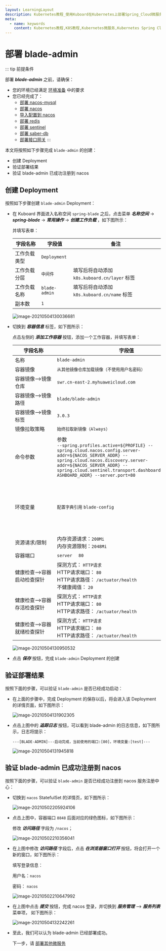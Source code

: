```yaml
---
layout: LearningLayout
description: Kubernetes教程_使用Kuboard在Kubernetes上部署Spring_Cloud微服务平台SpringBlade
meta:
  - name: keywords
    content: Kubernetes教程,K8S教程,Kubernetes微服务,Kubernetes Spring Cloud
---
```


# 部署 blade-admin

<AdSenseTitle/>

::: tip 前提条件

部署 ***blade-admin*** 之前，请确保：
* 您的环境已经满足 [环境准备](../prepare/prepare.html) 中的要求
* 您已经完成了：
  * [部署 nacos-mysql](./nacos-mysql.html)
  * [部署 nacos](./nacos.html)
  * [导入配置到 nacos](./nacos-config.html)
  * [部署 redis](./m-redis.html)
  * [部署 sentinel](./m-sentinel.html)
  * [部署 saber-db](./m-saber-db.html)
  * [部署接口网关](./m-gateway.html)
  :::



本文将按照如下步骤完成 `blade-admin` 的创建：

* 创建 Deployment
* 验证部署结果
* 验证 blade-admin 已成功注册到 nacos




## 创建 Deployment

按照如下步骤创建 `blade-admin` Deployment：

* 在 Kuboard 界面进入名称空间 `spring-blade` 之后，点击菜单 ***名称空间*** -> ***spring-blade*** -> ***常用操作*** -> ***创建工作负载*** ，如下图所示：

  并填写表单：

  | 字段名称     | 字段值        | 备注                                         |
  | ------------ | ------------- | -------------------------------------------- |
  | 工作负载类型 | `Deployment`  |                                              |
  | 工作负载分层 | `中间件`      | 填写后将自动添加 `k8s.kuboard.cn/layer` 标签 |
  | 工作负载名称 | `blade-admin` | 填写后将自动添加 `k8s.kuboard.cn/name` 标签  |
  | 副本数       | `1`           |                                              |

  ![image-20210504130036681](./blade-admin.assets/image-20210504130036681.png)

  

* 切换到 ***容器信息*** 标签，如下图所示：

  点击左侧的 ***添加工作容器*** 按钮，添加一个工作容器，并填写表单：

  | 字段名称                                  | 字段值                                                       | 备注                                                         |
  | ----------------------------------------- | ------------------------------------------------------------ | ------------------------------------------------------------ |
  | 名称                                      | `blade-admin`                                                |                                                              |
  | 容器镜像                                  | `从其他镜像仓库加载镜像（不使用用户名密码）`                 |                                                              |
  | 容器镜像-->镜像仓库                       | `swr.cn-east-2.myhuaweicloud.com`                            |                                                              |
  | 容器镜像-->镜像路径                       | `blade/blade-admin`                                          |                                                              |
  | 容器镜像-->镜像标签                       | `3.0.3`                                                      |                                                              |
  | 镜像拉取策略                              | `始终拉取新镜像（Always）`                                   |                                                              |
  | 命令参数<div style="width: 120px;"></div> | 参数<div style="width: 450px;"> `--spring.profiles.active=${PROFILE} --spring.cloud.nacos.config.server-addr=${NACOS_SERVER_ADDR} --spring.cloud.nacos.discovery.server-addr=${NACOS_SERVER_ADDR} --spring.cloud.sentinel.transport.dashboard=${SENTINEL_DASHBOARD_ADDR} --server.port=80` </div> | 通过启动参数指定：<li>spring的 profile</li><li>Nacos配置中心地址</li><li>Nacos服务发现地址</li><li>Sentinel地址</li><li>服务端口</li><div style="width: 150px;"></div> |
  | 环境变量                                  | `配置字典引用` `blade-config`                                | 点击 ***+ 配置*** 按钮，可以添加一个配置字典的条目；此配置将 `blade-config` 配置字典中的每一个条目都映射成容器中的一个变量及变量值 |
  | 资源请求/限制                             | 内存资源请求：`200Mi`<br />内存资源限制：`2048Mi`            |                                                              |
  | 容器端口                                  | `server  ` `80`                                              |                                                              |
  | 健康检查-->容器启动检查探针               | 探测方式： `HTTP请求`<br />HTTP请求端口： `80`<br />HTTP请求路径： `/actuator/health`<br />不健康阈值： `20` |                                                              |
  | 健康检查-->容器存活检查探针               | 探测方式： `HTTP请求`<br />HTTP请求端口： `80`<br />HTTP请求路径： `/actuator/health` |                                                              |
  | 健康检查-->容器就绪检查探针               | 探测方式： `HTTP请求`<br />HTTP请求端口： `80`<br />HTTP请求路径： `/actuator/health` |                                                              |
  
  ![image-20210504130950532](./blade-admin.assets/image-20210504130950532.png)



* 点击 ***保存*** 按钮，完成 `blade-admin` Deployment 的创建



## 验证部署结果

按照下面的步骤，可以验证 `blade-admin` 是否已经成功启动：

* 在上面的步骤中，完成 Deployment 的保存以后，将会进入该 Deployment 的详情页面，如下图所示：

  ![image-20210504131902305](./blade-admin.assets/image-20210504131902305.png)



* 点击上图中的 ***追踪日志*** 按钮，可以看到 blade-admin 的日志信息，如下图所示，日志将提示：

  ```
  ---[BLADE-ADMIN]---启动完成，当前使用的端口:[80]，环境变量:[test]---
  ```

  ![image-20210504131945818](./blade-admin.assets/image-20210504131945818.png)



## 验证 blade-admin 已成功注册到 nacos

按照下面的步骤，可以验证 `blade-admin` 是否已经成功注册到 nacos 服务注册中心：

* 切换到  `nacos`  StatefulSet 的详情页，如下图所示：
  
  ![image-20210502205924106](./nacos-install.assets/image-20210502205924106.png)


* 点击上图中，容器端口 `8848` 后面对应的绿色图标，如下图所示：

  修改 ***访问路径*** 字段为 `/nacos`；

  ![image-20210502210356041](./nacos-install.assets/image-20210502210356041.png)



* 在上图中修改 ***访问路径*** 字段后，点击 ***在浏览器窗口打开*** 按钮，将会打开一个新的窗口，如下图所示：

  填写登录信息：

  用户名：`nacos`

  密码： `nacos`

  ![image-20210502210647992](./nacos-install.assets/image-20210502210647992.png)

* 在上图中点击 ***提交*** 按钮，完成 nacos 登录，并切换到 ***服务管理*** --> ***服务列表*** 菜单项， 如下图所示：

  ![image-20210504132242261](./blade-admin.assets/image-20210504132242261.png)

* 至此，我们可以认为 blade-admin 已经部署成功。

  下一步，请 [部署其他微服务](./blade-others.html)
